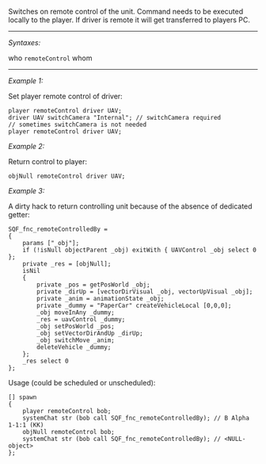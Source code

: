 Switches on remote control of the unit. Command needs to be executed locally to the player.
If driver is remote it will get transferred to players PC.


---
*Syntaxes:*

who `remoteControl` whom

---
*Example 1:*

Set player remote control of driver:

```sqf
player remoteControl driver UAV;
driver UAV switchCamera "Internal"; // switchCamera required
// sometimes switchCamera is not needed
player remoteControl driver UAV;
```

*Example 2:*

Return control to player: 
```sqf
objNull remoteControl driver UAV;
```

*Example 3:*

A dirty hack to return controlling unit because of the absence of dedicated getter:

```sqf
SQF_fnc_remoteControlledBy =
{
	params ["_obj"];
	if (!isNull objectParent _obj) exitWith { UAVControl _obj select 0 };
	private _res = [objNull];
	isNil
	{
		private _pos = getPosWorld _obj;
		private _dirUp = [vectorDirVisual _obj, vectorUpVisual _obj];
		private _anim = animationState _obj;
		private _dummy = "PaperCar" createVehicleLocal [0,0,0];
		_obj moveInAny _dummy;
		_res = uavControl _dummy;
		_obj setPosWorld _pos;
		_obj setVectorDirAndUp _dirUp;
		_obj switchMove _anim;
		deleteVehicle _dummy;
	};
	_res select 0
};
```
Usage (could be scheduled or unscheduled):

```sqf
[] spawn
{
	player remoteControl bob;
	systemChat str (bob call SQF_fnc_remoteControlledBy); // B Alpha 1-1:1 (KK)
	objNull remoteControl bob;
	systemChat str (bob call SQF_fnc_remoteControlledBy); // <NULL-object>
};
```